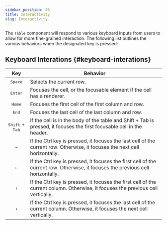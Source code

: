 ```yaml
---
sidebar_position: 40
title: Interactivity
slug: Interactivity
---
```


The `Table` component will respond to various keyboard inputs from users to allow for more fine-grained interaction. The following list outlines the various behaviors when the designated key is pressed:


## Keyboard Interations {#keyboard-interations}

|Key|Behavior|
|:-:|-|
|<kbd>Space</kbd>|Selects the current row.|
|<kbd>Enter</kbd>|Focuses the cell, or the focusable element if the cell has a renderer.|
|<kbd>Home</kbd>|Focuses the first cell of the first column and row.|
|<kbd>End</kbd>|Focuses the last cell of the last column and row.|
|<kbd>Shift</kbd> + <kbd>Tab</kbd>|If the cell is in the body of the table and Shift + Tab is pressed, it focuses the first focusable cell in the header.|
|<kbd>&#8594;</kbd>|If the Ctrl key is pressed, it focuses the last cell of the current row. Otherwise, it focuses the next cell horizontally.|
|<kbd>&#8592;</kbd>|If the Ctrl key is pressed, it focuses the first cell of the current row. Otherwise, it focuses the previous cell horizontally.|
|<kbd>&#8593;</kbd>|If the Ctrl key is pressed, it focuses the first cell of the current column. Otherwise, it focuses the previous cell vertically.|
|<kbd>&#8595;</kbd>|If the Ctrl key is pressed, it focuses the last cell of the current column. Otherwise, it focuses the next cell vertically.|